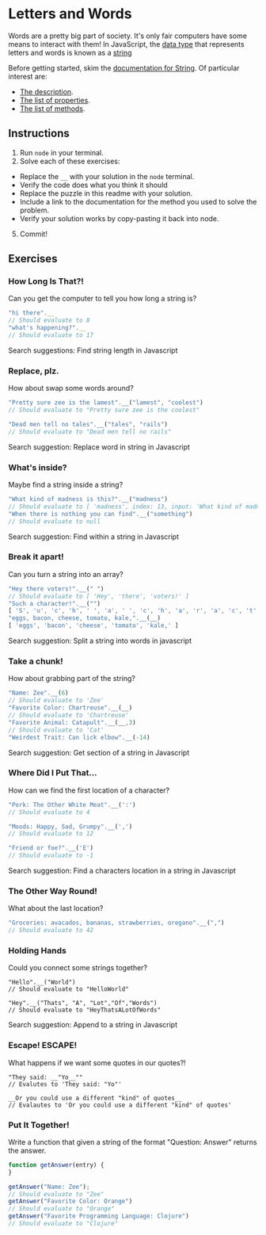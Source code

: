 # Letters and Words
Words are a pretty big part of society. It's only fair computers have some means
to interact with them! In JavaScript, the [data
type](http://glossary.codeunion.io/data-types) that represents letters and words
is known as a [string](http://glossary.codeunion.io/string-data-type)


Before getting started, skim the [documentation for
String](https://developer.mozilla.org/en-US/docs/Web/JavaScript/Reference/Global_Objects/String#Description).
Of particular interest are:
 * [The description](https://developer.mozilla.org/en-US/docs/Web/JavaScript/Reference/Global_Objects/String#Description).
 * [The list of
   properties](https://developer.mozilla.org/en-US/docs/Web/JavaScript/Reference/Global_Objects/String#Properties_2).
 * [The list of
   methods](https://developer.mozilla.org/en-US/docs/Web/JavaScript/Reference/Global_Objects/String#Methods_2).

## Instructions

1. Run `node` in your terminal.
2. Solve each of these exercises:
  * Replace the `__` with your solution in the `node` terminal.
  * Verify the code does what you think it should
  * Replace the puzzle in this readme with your solution.
  * Include a link to the documentation for the method you used to solve the
    problem.
  * Verify your solution works by copy-pasting it back into node.
5. Commit!


## Exercises
### How Long Is That?!

Can you get the computer to tell you how long a string is?

```javascript
"hi there".__
// Should evaluate to 8
"what's happening?".__
// Should evaluate to 17
```

Search suggestions: Find string length in Javascript

### Replace, plz.
How about swap some words around?

```javascript
"Pretty sure zee is the lamest".__("lamest", "coolest")
// Should evaluate to "Pretty sure zee is the coolest"

"Dead men tell no tales".__("tales", "rails")
// Should evaluate to "Dead men tell no rails"
```

Search suggestion: Replace word in string in Javascript

### What's inside?
Maybe find a string inside a string?

```javascript
"What kind of madness is this?".__("madness")
// Should evaluate to [ 'madness', index: 13, input: 'What kind of madness is this?' ]
"When there is nothing you can find".__("something")
// Should evaluate to null
```

Search suggestion: Find within a string in Javascript

### Break it apart!
Can you turn a string into an array?

```javascript
"Hey there voters!".__(" ")
// Should evaluate to [ 'Hey', 'there', 'voters!' ]
"Such a character!".__("")
[ 'S', 'u', 'c', 'h', ' ', 'a', ' ', 'c', 'h', 'a', 'r', 'a', 'c', 't', 'e', 'r', '!' ]
"eggs, bacon, cheese, tomato, kale,".__(__)
[ 'eggs', 'bacon', 'cheese', 'tomato', 'kale,' ]
```

Search suggestion: Split a string into words in javascript

### Take a chunk!
How about grabbing part of the string?

```javascript
"Name: Zee".__(6)
// Should evaluate to 'Zee'
"Favorite Color: Chartreuse".__(__)
// Should evaluate to 'Chartreuse'
"Favorite Animal: Catapult".__(__,3)
// Should evaluate to 'Cat'
"Weirdest Trait: Can lick elbow".__(-14)
```

Search suggestion: Get section of a string in Javascript

### Where Did I Put That...
How can we find the first location of a character?

```javascript
"Pork: The Other White Meat".__(':')
// Should evaluate to 4

"Moods: Happy, Sad, Grumpy".__(',')
// Should evaluate to 12

"Friend or foe?".__('E')
// Should evaluate to -1
```

Search suggestion: Find a characters location in a string in Javascript

### The Other Way Round!

What about the last location?

```javascript
"Groceries: avacados, bananas, strawberries, oregano".__(",")
// Should evaluate to 42
```

### Holding Hands

Could you connect some strings together?

```
"Hello".__("World")
// Should evaluate to "HelloWorld"

"Hey".__("Thats", "A", "Lot","Of","Words")
// Should evaluate to "HeyThatsALotOfWords"
```

Search suggestion: Append to a string in Javascript

### Escape! ESCAPE!

What happens if we want some quotes in our quotes?!

```
"They said: __"Yo__""
// Evalutes to 'They said: "Yo"'

__Or you could use a different "kind" of quotes__
// Evalautes to 'Or you could use a different "kind" of quotes'
```

### Put It Together!

Write a function that given a string of the format "Question: Answer" returns
the answer.

```javascript
function getAnswer(entry) {
}

getAnswer("Name: Zee");
// Should evaluate to "Zee"
getAnswer("Favorite Color: Orange")
// Should evaluate to "Orange"
getAnswer("Favorite Programming Language: Clojure")
// Should evaluate to "Clojure"
```
